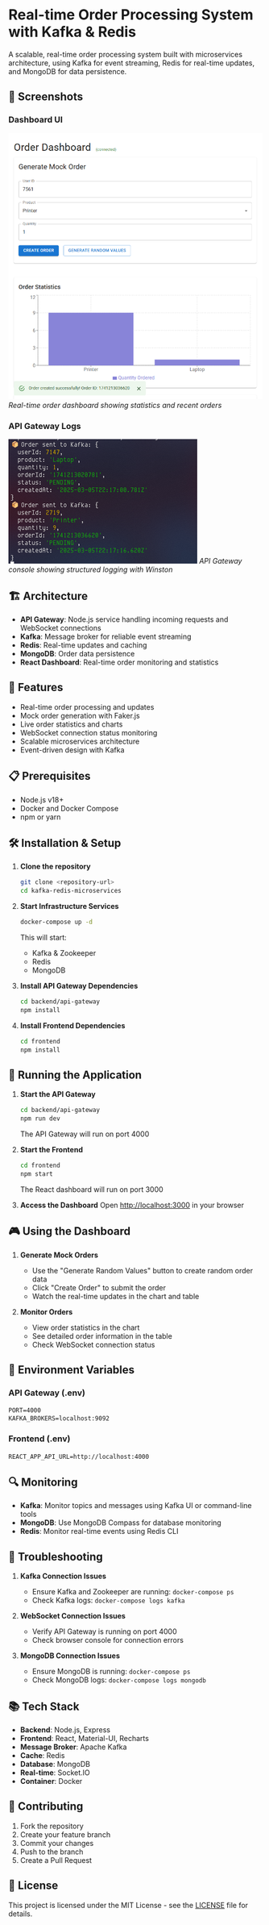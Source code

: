 # Real-time Order Processing System with Kafka & Redis

A scalable, real-time order processing system built with microservices architecture, using Kafka for event streaming, Redis for real-time updates, and MongoDB for data persistence.

## 📸 Screenshots

### Dashboard UI
![Order Dashboard](docs/images/dashboard.png)
*Real-time order dashboard showing statistics and recent orders*

### API Gateway Logs
![API Gateway Console](docs/images/api_gateway_console.png)
*API Gateway console showing structured logging with Winston*

## 🏗 Architecture

- **API Gateway**: Node.js service handling incoming requests and WebSocket connections
- **Kafka**: Message broker for reliable event streaming
- **Redis**: Real-time updates and caching
- **MongoDB**: Order data persistence
- **React Dashboard**: Real-time order monitoring and statistics

## 🚀 Features

- Real-time order processing and updates
- Mock order generation with Faker.js
- Live order statistics and charts
- WebSocket connection status monitoring
- Scalable microservices architecture
- Event-driven design with Kafka

## 📋 Prerequisites

- Node.js v18+
- Docker and Docker Compose
- npm or yarn

## 🛠 Installation & Setup

1. **Clone the repository**
   ```bash
   git clone <repository-url>
   cd kafka-redis-microservices
   ```

2. **Start Infrastructure Services**
   ```bash
   docker-compose up -d
   ```
   This will start:
   - Kafka & Zookeeper
   - Redis
   - MongoDB

3. **Install API Gateway Dependencies**
   ```bash
   cd backend/api-gateway
   npm install
   ```

4. **Install Frontend Dependencies**
   ```bash
   cd frontend
   npm install
   ```

## 🚀 Running the Application

1. **Start the API Gateway**
   ```bash
   cd backend/api-gateway
   npm run dev
   ```
   The API Gateway will run on port 4000

2. **Start the Frontend**
   ```bash
   cd frontend
   npm start
   ```
   The React dashboard will run on port 3000

3. **Access the Dashboard**
   Open [http://localhost:3000](http://localhost:3000) in your browser

## 🎮 Using the Dashboard

1. **Generate Mock Orders**
   - Use the "Generate Random Values" button to create random order data
   - Click "Create Order" to submit the order
   - Watch the real-time updates in the chart and table

2. **Monitor Orders**
   - View order statistics in the chart
   - See detailed order information in the table
   - Check WebSocket connection status

## 🔧 Environment Variables

### API Gateway (.env)
```env
PORT=4000
KAFKA_BROKERS=localhost:9092
```

### Frontend (.env)
```env
REACT_APP_API_URL=http://localhost:4000
```

## 🔍 Monitoring

- **Kafka**: Monitor topics and messages using Kafka UI or command-line tools
- **MongoDB**: Use MongoDB Compass for database monitoring
- **Redis**: Monitor real-time events using Redis CLI

## 🛟 Troubleshooting

1. **Kafka Connection Issues**
   - Ensure Kafka and Zookeeper are running: `docker-compose ps`
   - Check Kafka logs: `docker-compose logs kafka`

2. **WebSocket Connection Issues**
   - Verify API Gateway is running on port 4000
   - Check browser console for connection errors

3. **MongoDB Connection Issues**
   - Ensure MongoDB is running: `docker-compose ps`
   - Check MongoDB logs: `docker-compose logs mongodb`

## 📚 Tech Stack

- **Backend**: Node.js, Express
- **Frontend**: React, Material-UI, Recharts
- **Message Broker**: Apache Kafka
- **Cache**: Redis
- **Database**: MongoDB
- **Real-time**: Socket.IO
- **Container**: Docker

## 🤝 Contributing

1. Fork the repository
2. Create your feature branch
3. Commit your changes
4. Push to the branch
5. Create a Pull Request

## 📝 License

This project is licensed under the MIT License - see the [LICENSE](LICENSE) file for details.
